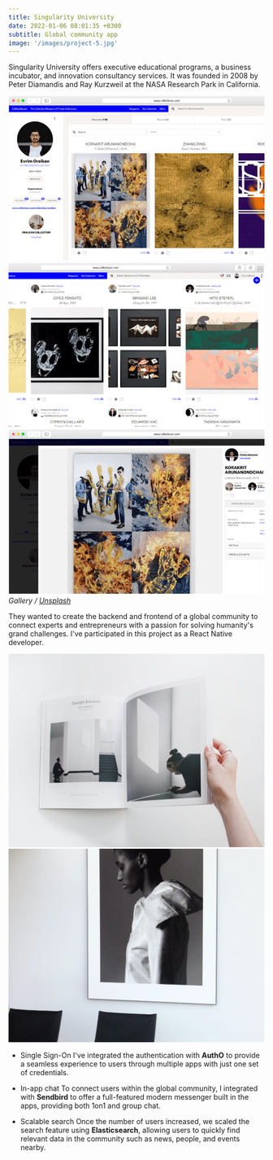 ```yaml
---
title: Singularity University
date: 2022-01-06 08:01:35 +0300
subtitle: Global community app
image: '/images/project-5.jpg'
---
```


Singularity University offers executive educational programs, a business incubator, and innovation consultancy services. It was founded in 2008 by Peter Diamandis and Ray Kurzweil at the NASA Research Park in California.

<div class="gallery-box">
  <div class="gallery">
    <img src="/images/project-example-1.jpg" loading="lazy" alt="Project">
    <img src="/images/project-example-2.jpg" loading="lazy" alt="Project">
    <img src="/images/project-example-3.jpg" loading="lazy" alt="Project">
  </div>
  <em>Gallery / <a href="https://unsplash.com/" target="_blank">Unsplash</a></em>
</div>

They wanted to create the backend and frontend of a global community to connect experts and entrepreneurs with a passion for solving humanity's grand challenges. I've participated in this project as a React Native developer.

<div class="gallery-box">
  <div class="gallery">
    <img src="/images/project-example-4.jpg" loading="lazy" alt="Project">
    <img src="/images/project-example-5.jpg" loading="lazy" alt="Project">
  </div>
</div>

- Single Sign-On
I've integrated the authentication with **AuthO** to provide a seamless experience to users through multiple apps with just one set of credentials.

- In-app chat
To connect users within the global community, I integrated with **Sendbird** to offer a full-featured modern messenger built in the apps, providing both 1on1 and group chat.

- Scalable search
Once the number of users increased, we scaled the search feature using **Elasticsearch**, allowing users to quickly find relevant data in the community such as news, people, and events nearby.
